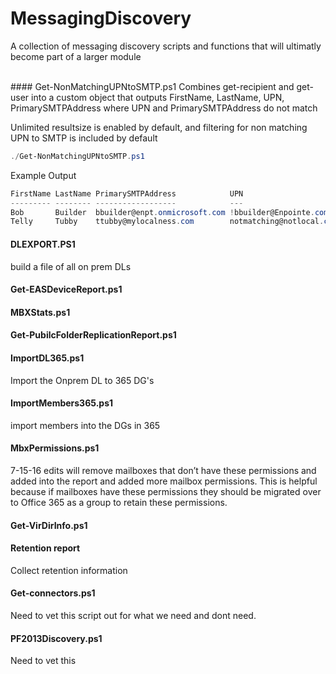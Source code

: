MessagingDiscovery
======
A collection of messaging discovery scripts and functions that will ultimatly become part of a larger module

<br />
#### Get-NonMatchingUPNtoSMTP.ps1
Combines get-recipient and get-user into a custom object that outputs
FirstName, LastName, UPN, PrimarySMTPAddress where UPN and PrimarySMTPAddress do not match

Unlimited resultsize is enabled by default, and filtering for non matching UPN to SMTP is included by default
```powershell
./Get-NonMatchingUPNtoSMTP.ps1
```
Example Output
```powershell
FirstName LastName PrimarySMTPAddress            UPN
--------- -------- ------------------            ---
Bob       Builder  bbuilder@enpt.onmicrosoft.com !bbuilder@Enpointe.com
Telly     Tubby    ttubby@mylocalness.com        notmatching@notlocal.com
```

#### DLEXPORT.PS1
build a file of all on prem DLs 

#### Get-EASDeviceReport.ps1

#### MBXStats.ps1

#### Get-PubilcFolderReplicationReport.ps1

#### ImportDL365.ps1
Import the Onprem DL to 365 DG's

#### ImportMembers365.ps1
import members into the DGs in 365

#### MbxPermissions.ps1
7-15-16 edits will remove mailboxes that don’t have these permissions and added into the report and added more mailbox permissions. This is helpful because if mailboxes have these permissions they should be migrated over to Office 365 as a group to retain these permissions.

#### Get-VirDirInfo.ps1

#### Retention report
Collect retention information

#### Get-connectors.ps1
Need to vet this script out for what we need and dont need.

#### PF2013Discovery.ps1
Need to vet this

